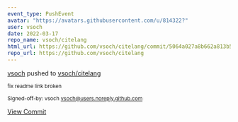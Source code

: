 ```yaml
---
event_type: PushEvent
avatar: "https://avatars.githubusercontent.com/u/814322?"
user: vsoch
date: 2022-03-17
repo_name: vsoch/citelang
html_url: https://github.com/vsoch/citelang/commit/5064a027a8b662a813b5b563caca1c0136d29e57
repo_url: https://github.com/vsoch/citelang
---
```


<a href='https://github.com/vsoch' target='_blank'>vsoch</a> pushed to <a href='https://github.com/vsoch/citelang' target='_blank'>vsoch/citelang</a>

<small>fix readme link broken

Signed-off-by: vsoch <vsoch@users.noreply.github.com></small>

<a href='https://github.com/vsoch/citelang/commit/5064a027a8b662a813b5b563caca1c0136d29e57' target='_blank'>View Commit</a>